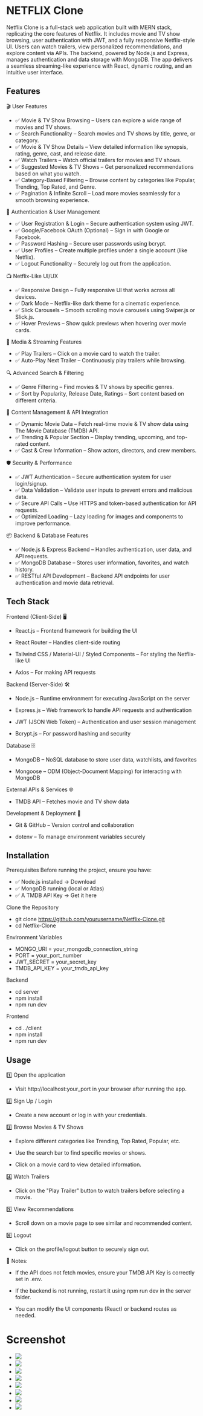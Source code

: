 
# NETFLIX Clone

Netflix Clone is a full-stack web application built with MERN stack, replicating the core features of Netflix. It includes movie and TV show browsing, user authentication with JWT, and a fully responsive Netflix-style UI. Users can watch trailers, view personalized recommendations, and explore content via APIs. The backend, powered by Node.js and Express, manages authentication and data storage with MongoDB. The app delivers a seamless streaming-like experience with React, dynamic routing, and an intuitive user interface.


## Features

🎬 User Features
- ✅ Movie & TV Show Browsing – Users can explore a wide range of movies and TV shows.
- ✅ Search Functionality – Search movies and TV shows by title, genre, or category.
- ✅ Movie & TV Show Details – View detailed information like synopsis, rating, genre, cast, and release date.
- ✅ Watch Trailers – Watch official trailers for movies and TV shows.
- ✅ Suggested Movies & TV Shows – Get personalized recommendations based on what you watch.
- ✅ Category-Based Filtering – Browse content by categories like Popular, Trending, Top Rated, and Genre.
- ✅ Pagination & Infinite Scroll – Load more movies seamlessly for a smooth browsing experience.

🔐 Authentication & User Management
- ✅ User Registration & Login – Secure authentication system using JWT.
- ✅ Google/Facebook OAuth (Optional) – Sign in with Google or Facebook.
- ✅ Password Hashing – Secure user passwords using bcrypt.
- ✅ User Profiles – Create multiple profiles under a single account (like Netflix).
- ✅ Logout Functionality – Securely log out from the application.

📺 Netflix-Like UI/UX
- ✅ Responsive Design – Fully responsive UI that works across all devices.
- ✅ Dark Mode – Netflix-like dark theme for a cinematic experience.
- ✅ Slick Carousels – Smooth scrolling movie carousels using Swiper.js or Slick.js.
- ✅ Hover Previews – Show quick previews when hovering over movie cards.

🎥 Media & Streaming Features
- ✅ Play Trailers – Click on a movie card to watch the trailer.
- ✅ Auto-Play Next Trailer – Continuously play trailers while browsing.

🔍 Advanced Search & Filtering
- ✅ Genre Filtering – Find movies & TV shows by specific genres.
- ✅ Sort by Popularity, Release Date, Ratings – Sort content based on different criteria.

🔄 Content Management & API Integration
- ✅ Dynamic Movie Data – Fetch real-time movie & TV show data using The Movie Database (TMDB) API.
- ✅ Trending & Popular Section – Display trending, upcoming, and top-rated content.
- ✅ Cast & Crew Information – Show actors, directors, and crew members.

🛡️ Security & Performance
- ✅ JWT Authentication – Secure authentication system for user login/signup.
- ✅ Data Validation – Validate user inputs to prevent errors and malicious data.
- ✅ Secure API Calls – Use HTTPS and token-based authentication for API requests.
- ✅ Optimized Loading – Lazy loading for images and components to improve performance.

📦 Backend & Database Features
- ✅ Node.js & Express Backend – Handles authentication, user data, and API requests.
- ✅ MongoDB Database – Stores user information, favorites, and watch history.
- ✅ RESTful API Development – Backend API endpoints for user authentication and movie data retrieval.


## Tech Stack

Frontend (Client-Side) 🖥️
- React.js – Frontend framework for building the UI

- React Router – Handles client-side routing

- Tailwind CSS / Material-UI / Styled Components – For styling the Netflix-like UI

- Axios – For making API requests

Backend (Server-Side) 🛠️
- Node.js – Runtime environment for executing JavaScript on the server

- Express.js – Web framework to handle API requests and authentication

- JWT (JSON Web Token) – Authentication and user session management

- Bcrypt.js – For password hashing and security

Database 🗄️
- MongoDB – NoSQL database to store user data, watchlists, and favorites

- Mongoose – ODM (Object-Document Mapping) for interacting with MongoDB

External APIs & Services 🌐
- TMDB API – Fetches movie and TV show data

Development & Deployment 🚀
- Git & GitHub – Version control and collaboration

- dotenv – To manage environment variables securely


## Installation

Prerequisites
Before running the project, ensure you have:
- ✅ Node.js installed → Download
- ✅ MongoDB running (local or Atlas)
- ✅ A TMDB API Key → Get it here

Clone the Repository
- git clone https://github.com/yourusername/Netflix-Clone.git
- cd Netflix-Clone

Environment Variables
- MONGO_URI = your_mongodb_connection_string
- PORT = your_port_number
- JWT_SECRET = your_secret_key
- TMDB_API_KEY = your_tmdb_api_key

Backend
- cd server
- npm install   
- npm run dev 

Frontend
- cd ../client
- npm install
- npm run dev


## Usage

1️⃣ Open the application

- Visit http://localhost:your_port in your browser after running the app.

2️⃣ Sign Up / Login

- Create a new account or log in with your credentials.

3️⃣ Browse Movies & TV Shows

- Explore different categories like Trending, Top Rated, Popular, etc.

- Use the search bar to find specific movies or shows.

- Click on a movie card to view detailed information.

4️⃣ Watch Trailers

- Click on the "Play Trailer" button to watch trailers before selecting a movie.

5️⃣ View Recommendations

- Scroll down on a movie page to see similar and recommended content.

6️⃣ Logout

- Click on the profile/logout button to securely sign out.

🔹 Notes:
- If the API does not fetch movies, ensure your TMDB API Key is correctly set in .env.

- If the backend is not running, restart it using npm run dev in the server folder.

- You can modify the UI components (React) or backend routes as needed.

# Screenshot

- ![](assests/Screenshot%202025-03-30%20222341.png)
- ![](assests/Screenshot%202025-03-30%20222401.png)
- ![](assests/Screenshot%202025-03-30%20222433.png)
- ![](assests/Screenshot%202025-03-30%20222447.png)
- ![](assests/Screenshot%202025-03-30%20222508.png)
- ![](assests/Screenshot%202025-03-30%20222522.png)
- ![](assests/Screenshot%202025-03-30%20222548.png)
- ![](assests/Screenshot%202025-03-30%20222609.png)